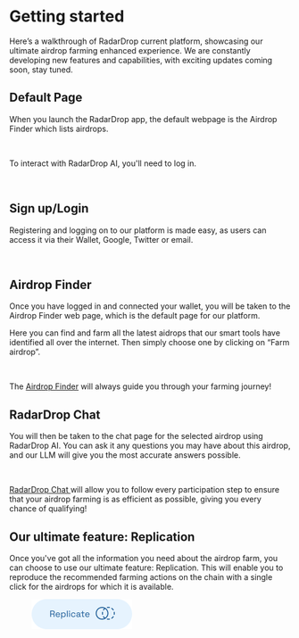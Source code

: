 # Getting started

Here’s a walkthrough of RadarDrop current platform, showcasing our ultimate airdrop farming enhanced experience. We are constantly developing new features and capabilities, with exciting updates coming soon, stay tuned.

## Default Page

When you launch the RadarDrop app, the default webpage is the Airdrop Finder which lists airdrops.

<figure><img src=".gitbook/assets/Screenshot 2024-06-10 at 2.45.36 AM.png" alt=""><figcaption></figcaption></figure>

To interact with RadarDrop AI, you'll need to log in.

<figure><img src=".gitbook/assets/Screenshot 2024-06-10 at 2.45.44 AM.png" alt=""><figcaption></figcaption></figure>

## Sign up/Login

Registering and logging on to our platform is made easy, as users can access it via their Wallet, Google, Twitter or email.

<figure><img src=".gitbook/assets/Screenshot 2024-06-10 at 3.47.55 AM.png" alt=""><figcaption></figcaption></figure>

## Airdrop Finder

Once you have logged in and connected your wallet, you will be taken to the Airdrop Finder web page, which is the default page for our platform.

Here you can find and farm all the latest aidrops that our smart tools have identified all over the internet. Then simply choose one by clicking on “Farm airdrop”.

<figure><img src=".gitbook/assets/Screenshot 2024-06-10 at 2.59.25 AM.png" alt=""><figcaption></figcaption></figure>

The [Airdrop Finder](features/features/airdrop-finder.md) will always guide you through your farming journey!

## RadarDrop Chat

You will then be taken to the chat page for the selected airdrop using RadarDrop AI. You can ask it any questions you may have about this airdrop, and our LLM will give you the most accurate answers possible.

<figure><img src=".gitbook/assets/Screenshot 2024-06-10 at 2.56.42 AM.png" alt=""><figcaption></figcaption></figure>

[RadarDrop Chat ](features/features/radardrop-chat.md)will allow you to follow every participation step to ensure that your airdrop farming is as efficient as possible, giving you every chance of qualifying!

## Our ultimate feature: Replication

Once you've got all the information you need about the airdrop farm, you can choose to use our ultimate feature: Replication. This will enable you to reproduce the recommended farming actions on the chain with a single click for the airdrops for which it is available.

<figure><img src=".gitbook/assets/RD_replicate_button.png" alt=""><figcaption></figcaption></figure>

